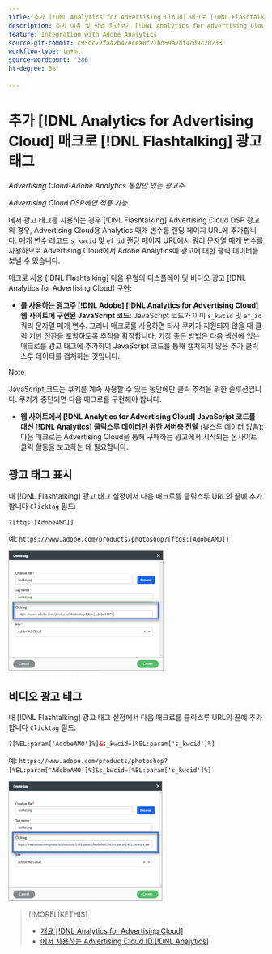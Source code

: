 ```yaml
---
title: 추가 [!DNL Analytics for Advertising Cloud] 매크로 [!DNL Flashtalking] 광고 태그
description: 추가 이유 및 방법 알아보기 [!DNL Analytics for Advertising Cloud] 매크로 [!DNL Flashtalking] 광고 태그
feature: Integration with Adobe Analytics
source-git-commit: c95dc72fa42b47ecea0c27bd59a2df4cd9c20233
workflow-type: tm+mt
source-wordcount: '286'
ht-degree: 0%

---
```


# 추가 [!DNL Analytics for Advertising Cloud] 매크로 [!DNL Flashtalking] 광고 태그

*Advertising Cloud-Adobe Analytics 통합만 있는 광고주*

*Advertising Cloud DSP에만 적용 가능*

에서 광고 태그를 사용하는 경우 [!DNL Flashtalking] Advertising Cloud DSP 광고의 경우, Advertising Cloud용 Analytics 매개 변수를 랜딩 페이지 URL에 추가합니다. 매개 변수 레코드 `s_kwcid` 및 `ef_id` 랜딩 페이지 URL에서 쿼리 문자열 매개 변수를 사용하므로 Advertising Cloud에서 Adobe Analytics에 광고에 대한 클릭 데이터를 보낼 수 있습니다.

매크로 사용 [!DNL Flashtalking] 다음 유형의 디스플레이 및 비디오 광고 [!DNL Analytics for Advertising Cloud] 구현:

* **를 사용하는 광고주 [!DNL Adobe] [!DNL Analytics for Advertising Cloud] 웹 사이트에 구현된 JavaScript 코드**: JavaScript 코드가 이미 `s_kwcid` 및 `ef_id` 쿼리 문자열 매개 변수. 그러나 매크로를 사용하면 타사 쿠키가 지원되지 않을 때 클릭 기반 전환을 포함하도록 추적을 확장합니다. 가장 좋은 방법은 다음 섹션에 있는 매크로를 광고 태그에 추가하여 JavaScript 코드를 통해 캡처되지 않은 추가 클릭스루 데이터를 캡처하는 것입니다.

>[!NOTE]
>
>JavaScript 코드는 쿠키를 계속 사용할 수 있는 동안에만 클릭 추적을 위한 솔루션입니다. 쿠키가 중단되면 다음 매크로를 구현해야 합니다.

* **웹 사이트에서 [!DNL Analytics for Advertising Cloud] JavaScript 코드를 대신 [!DNL Analytics] 클릭스루 데이터만 위한 서버측 전달** (뷰스루 데이터 없음): 다음 매크로는 Advertising Cloud을 통해 구매하는 광고에서 시작되는 온사이트 클릭 활동을 보고하는 데 필요합니다.

## 광고 태그 표시

내 [!DNL Flashtalking] 광고 태그 설정에서 다음 매크로를 클릭스루 URL의 끝에 추가합니다 `Clicktag` 필드:

```html
?[ftqs:[AdobeAMO]]
```

예:  `https://www.adobe.com/products/photoshop?[ftqs:[AdobeAMO]]`

![예 [!DNL Flashtalking] 광고 태그 설정](/help/integrations/assets/macro-flashtalking-display-ad.png)

## 비디오 광고 태그

내 [!DNL Flashtalking] 광고 태그 설정에서 다음 매크로를 클릭스루 URL의 끝에 추가합니다 `Clicktag` 필드:

```html
?[%EL:param['AdobeAMO']%]&s_kwcid=[%EL:param['s_kwcid']%]
```

예:  `https://www.adobe.com/products/photoshop?[%EL:param['AdobeAMO']%]&s_kwcid=[%EL:param['s_kwcid']%]`

![예 [!DNL Flashtalking] 광고 태그 설정](/help/integrations/assets/macro-flashtalking-video-ad.png)

>[!MORELIKETHIS]
>
>* [개요 [!DNL Analytics for Advertising Cloud]](overview.md)
>* [에서 사용하는 Advertising Cloud ID [!DNL Analytics]](/help/integrations/analytics/ids.md)


<!-- >* [Append [!DNL Analytics for Advertising Cloud] Macros to [!DNL Google Campaign Manager 360] Ad Tags](macros-google-campaign-manager.md) -->

